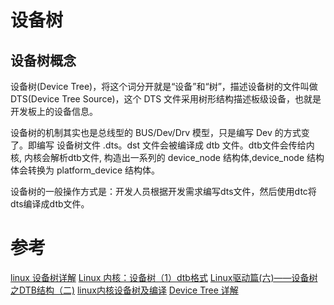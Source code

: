 # 设备树

## 设备树概念

设备树(Device Tree)，将这个词分开就是“设备”和“树”，描述设备树的文件叫做DTS(Device Tree Source)，这个 DTS 文件采用树形结构描述板级设备，也就是开发板上的设备信息。

设备树的机制其实也是总线型的 BUS/Dev/Drv 模型，只是编写 Dev 的方式变了。即编写 设备树文件 .dts。dst 文件会被编译成 dtb 文件。dtb文件会传给内核, 内核会解析dtb文件, 构造出一系列的 device_node 结构体,device_node 结构体会转换为 platform_device 结构体。

设备树的一般操作方式是：开发人员根据开发需求编写dts文件，然后使用dtc将dts编译成dtb文件。



# 参考
[linux 设备树详解](https://blog.csdn.net/weixin_46640184/article/details/124271806)
[Linux 内核：设备树（1）dtb格式](http://www.manongjc.com/detail/24-fssksejhlfjkuqj.html)
[Linux驱动篇(六)——设备树之DTB结构（二)](https://zhuanlan.zhihu.com/p/144863497)
[linux内核设备树及编译](https://wenku.baidu.com/view/83622a577cd5360cba1aa8114431b90d6c8589bb.html)
[Device Tree 详解](https://kernel.meizu.com/device-tree.html)
